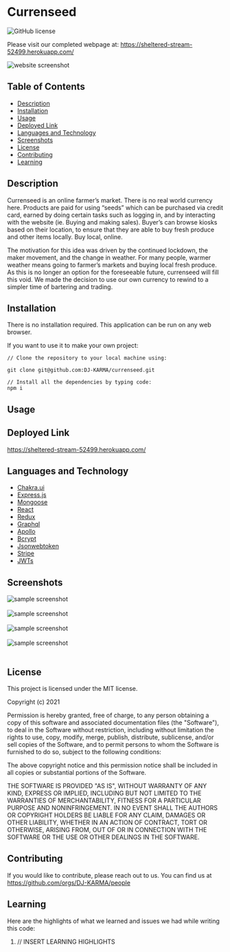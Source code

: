 # Currenseed

![GitHub license](https://img.shields.io/badge/license-MIT-ff69b4.svg)

Please visit our completed webpage at:  https://sheltered-stream-52499.herokuapp.com/

![website screenshot](./client/public/images/homepage.png?raw=true) 

## Table of Contents 

- [Description](#description)
- [Installation](#installation)
- [Usage](#usage)
- [Deployed Link](#deployed-link)
- [Languages and Technology](#languages-and-technology)
- [Screenshots](#screenshots)
- [License](#license)
- [Contributing](#contributing)
- [Learning](#learning)

## Description

Currenseed is an online farmer’s market. There is no real world currency here. Products are paid for using “seeds” which can be purchased via credit card, earned by doing certain tasks such as logging in, and by interacting with the website (ie. Buying and making sales). Buyer’s can browse kiosks based on their location, to ensure that they are able to buy fresh produce and other items locally. Buy local, online.

The motivation for this idea was driven by the continued lockdown, the maker movement, and the change in weather. For many people, warmer weather means going to farmer’s markets and buying local fresh produce. As this is no longer an option for the foreseeable future, currenseed will fill this void. We made the decision to use our own currency to rewind to a simpler time of bartering and trading. 


## Installation

There is no installation required. This application can be run on any web browser. 

If you want to use it to make your own project:

```
// Clone the repository to your local machine using:

git clone git@github.com:DJ-KARMA/currenseed.git

// Install all the dependencies by typing code:
npm i

```

## Usage


## Deployed Link

https://sheltered-stream-52499.herokuapp.com/

## Languages and Technology

- [Chakra.ui](https://chakra-ui.com/ "Chakra.ui")<br />
- [Express.js](https://expressjs.com/ "Express.js")<br />
- [Mongoose](https://mongoosejs.com/docs/index.html "Mongoose")<br />
- [React](https://reactjs.org/ "React")<br />
- [Redux](https://redux.js.org/ "Redux")<br />
- [Graphql](https://graphql.org/ "Graphql")<br />
- [Apollo]("https://www.apollographql.com/" "Apollo")<br />
- [Bcrypt](https://www.npmjs.com/package/bcrypt "Bcrypt")<br />
- [Jsonwebtoken](https://www.npmjs.com/package/jsonwebtoken "Jsonwebtoken")<br />
- [Stripe](https://stripe.com/docs/api "Stripe")<br />
- [JWTs](https://jwt.io/ "JWTs")<br />


## Screenshots

![sample screenshot](./client/public/images/signup.png?raw=true) <br /><br />
![sample screenshot](./client/public/images/login.png?raw=true) <br /><br />
![sample screenshot](./client/public/images/productpage.png?raw=true) <br /><br />
![sample screenshot](./client/public/images/addproduct.png?raw=true) <br /><br />

## License

This project is licensed under the MIT license.

Copyright (c) 2021 

Permission is hereby granted, free of charge, to any person obtaining a copy of this software and associated documentation files (the "Software"), to deal in the Software without restriction, including without limitation the rights to use, copy, modify, merge, publish, distribute, sublicense, and/or sell copies of the Software, and to permit persons to whom the Software is furnished to do so, subject to the following conditions:

The above copyright notice and this permission notice shall be included in all copies or substantial portions of the Software.

THE SOFTWARE IS PROVIDED "AS IS", WITHOUT WARRANTY OF ANY KIND, EXPRESS OR IMPLIED, INCLUDING BUT NOT LIMITED TO THE WARRANTIES OF MERCHANTABILITY, FITNESS FOR A PARTICULAR PURPOSE AND NONINFRINGEMENT. IN NO EVENT SHALL THE AUTHORS OR COPYRIGHT HOLDERS BE LIABLE FOR ANY CLAIM, DAMAGES OR OTHER LIABILITY, WHETHER IN AN ACTION OF CONTRACT, TORT OR OTHERWISE, ARISING FROM, OUT OF OR IN CONNECTION WITH THE SOFTWARE OR THE USE OR OTHER DEALINGS IN THE SOFTWARE.

  
## Contributing

If you would like to contribute, please reach out to us. You can find us at https://github.com/orgs/DJ-KARMA/people


## Learning
Here are the highlights of what we learned and issues we had while writing this code:

1. // INSERT LEARNING HIGHLIGHTS



